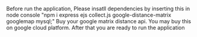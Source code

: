 Before run the application,
Please insatll dependencies by inserting this in node console "npm i express ejs collect.js google-distance-matrix googlemap mysql;"
Buy your google matrix distance api. You may buy this on google cloud platform.
After that you are ready to run the application
